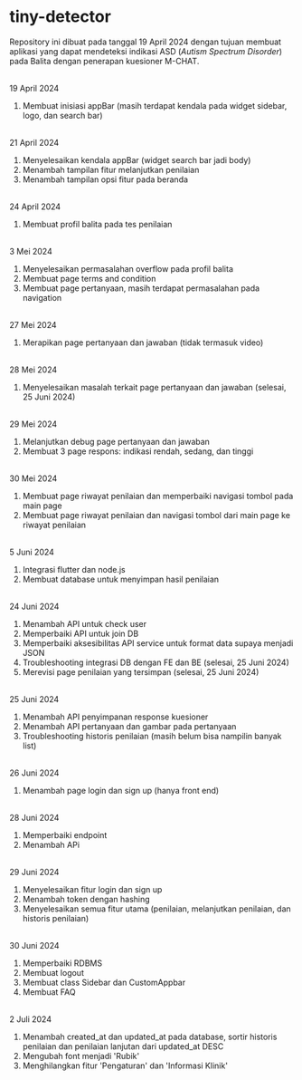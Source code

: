 # tiny-detector

Repository ini dibuat pada tanggal 19 April 2024 dengan tujuan membuat aplikasi yang dapat mendeteksi indikasi ASD (_Autism Spectrum Disorder_) pada Balita dengan penerapan kuesioner M-CHAT.

<br>19 April 2024
1. Membuat inisiasi appBar (masih terdapat kendala pada widget sidebar, logo, dan search bar)

<br>21 April 2024
1. Menyelesaikan kendala appBar (widget search bar jadi body)
2. Menambah tampilan fitur melanjutkan penilaian
3. Menambah tampilan opsi fitur pada beranda

<br>24 April 2024
1. Membuat profil balita pada tes penilaian

<br>3 Mei 2024
1. Menyelesaikan permasalahan overflow pada profil balita
2. Membuat page terms and condition
3. Membuat page pertanyaan, masih terdapat permasalahan pada navigation

<br>27 Mei 2024
1. Merapikan page pertanyaan dan jawaban (tidak termasuk video)

<br>28 Mei 2024
1. Menyelesaikan masalah terkait page pertanyaan dan jawaban (selesai, 25 Juni 2024)

<br>29 Mei 2024
1. Melanjutkan debug page pertanyaan dan jawaban
2. Membuat 3 page respons: indikasi rendah, sedang, dan tinggi

<br>30 Mei 2024
1. Membuat page riwayat penilaian dan memperbaiki navigasi tombol pada main page
2. Membuat page riwayat penilaian dan navigasi tombol dari main page ke riwayat penilaian

<br>5 Juni 2024
1. Integrasi flutter dan node.js
2. Membuat database untuk menyimpan hasil penilaian

<br>24 Juni 2024
1. Menambah API untuk check user
2. Memperbaiki API untuk join DB
3. Memperbaiki aksesibilitas API service untuk format data supaya menjadi JSON
4. Troubleshooting integrasi DB dengan FE dan BE (selesai, 25 Juni 2024)
5. Merevisi page penilaian yang tersimpan (selesai, 25 Juni 2024)

<br>25 Juni 2024
1. Menambah API penyimpanan response kuesioner
2. Menambah API pertanyaan dan gambar pada pertanyaan
3. Troubleshooting historis penilaian (masih belum bisa nampilin banyak list)

<br>26 Juni 2024
1. Menambah page login dan sign up (hanya front end)

<br>28 Juni 2024
1. Memperbaiki endpoint
2. Menambah APi

<br>29 Juni 2024
1. Menyelesaikan fitur login dan sign up
2. Menambah token dengan hashing
3. Menyelesaikan semua fitur utama (penilaian, melanjutkan penilaian, dan historis penilaian)

<br>30 Juni 2024
1. Memperbaiki RDBMS
2. Membuat logout
3. Membuat class Sidebar dan CustomAppbar
4. Membuat FAQ

<br>2 Juli 2024
1. Menambah created_at dan updated_at pada database, sortir historis penilaian dan penilaian lanjutan dari updated_at DESC
2. Mengubah font menjadi 'Rubik'
3. Menghilangkan fitur 'Pengaturan' dan 'Informasi Klinik'
